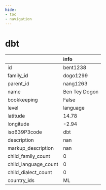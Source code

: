 ```yaml
---
hide:
- toc
- navigation
---
```

# dbt
|                      | info          |
|:---------------------|:--------------|
| id                   | bent1238      |
| family_id            | dogo1299      |
| parent_id            | nang1263      |
| name                 | Ben Tey Dogon |
| bookkeeping          | False         |
| level                | language      |
| latitude             | 14.78         |
| longitude            | -2.94         |
| iso639P3code         | dbt           |
| description          | nan           |
| markup_description   | nan           |
| child_family_count   | 0             |
| child_language_count | 0             |
| child_dialect_count  | 0             |
| country_ids          | ML            |